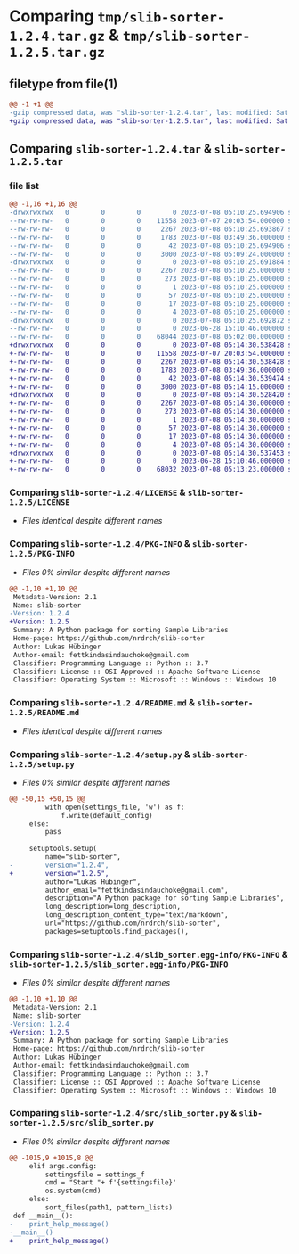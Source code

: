 # Comparing `tmp/slib-sorter-1.2.4.tar.gz` & `tmp/slib-sorter-1.2.5.tar.gz`

## filetype from file(1)

```diff
@@ -1 +1 @@
-gzip compressed data, was "slib-sorter-1.2.4.tar", last modified: Sat Jul  8 05:10:25 2023, max compression
+gzip compressed data, was "slib-sorter-1.2.5.tar", last modified: Sat Jul  8 05:14:30 2023, max compression
```

## Comparing `slib-sorter-1.2.4.tar` & `slib-sorter-1.2.5.tar`

### file list

```diff
@@ -1,16 +1,16 @@
-drwxrwxrwx   0        0        0        0 2023-07-08 05:10:25.694906 slib-sorter-1.2.4/
--rw-rw-rw-   0        0        0    11558 2023-07-07 20:03:54.000000 slib-sorter-1.2.4/LICENSE
--rw-rw-rw-   0        0        0     2267 2023-07-08 05:10:25.693867 slib-sorter-1.2.4/PKG-INFO
--rw-rw-rw-   0        0        0     1783 2023-07-08 03:49:36.000000 slib-sorter-1.2.4/README.md
--rw-rw-rw-   0        0        0       42 2023-07-08 05:10:25.694906 slib-sorter-1.2.4/setup.cfg
--rw-rw-rw-   0        0        0     3000 2023-07-08 05:09:24.000000 slib-sorter-1.2.4/setup.py
-drwxrwxrwx   0        0        0        0 2023-07-08 05:10:25.691884 slib-sorter-1.2.4/slib_sorter.egg-info/
--rw-rw-rw-   0        0        0     2267 2023-07-08 05:10:25.000000 slib-sorter-1.2.4/slib_sorter.egg-info/PKG-INFO
--rw-rw-rw-   0        0        0      273 2023-07-08 05:10:25.000000 slib-sorter-1.2.4/slib_sorter.egg-info/SOURCES.txt
--rw-rw-rw-   0        0        0        1 2023-07-08 05:10:25.000000 slib-sorter-1.2.4/slib_sorter.egg-info/dependency_links.txt
--rw-rw-rw-   0        0        0       57 2023-07-08 05:10:25.000000 slib-sorter-1.2.4/slib_sorter.egg-info/entry_points.txt
--rw-rw-rw-   0        0        0       17 2023-07-08 05:10:25.000000 slib-sorter-1.2.4/slib_sorter.egg-info/requires.txt
--rw-rw-rw-   0        0        0        4 2023-07-08 05:10:25.000000 slib-sorter-1.2.4/slib_sorter.egg-info/top_level.txt
-drwxrwxrwx   0        0        0        0 2023-07-08 05:10:25.692872 slib-sorter-1.2.4/src/
--rw-rw-rw-   0        0        0        0 2023-06-28 15:10:46.000000 slib-sorter-1.2.4/src/__init__.py
--rw-rw-rw-   0        0        0    68044 2023-07-08 05:02:00.000000 slib-sorter-1.2.4/src/slib_sorter.py
+drwxrwxrwx   0        0        0        0 2023-07-08 05:14:30.538428 slib-sorter-1.2.5/
+-rw-rw-rw-   0        0        0    11558 2023-07-07 20:03:54.000000 slib-sorter-1.2.5/LICENSE
+-rw-rw-rw-   0        0        0     2267 2023-07-08 05:14:30.538428 slib-sorter-1.2.5/PKG-INFO
+-rw-rw-rw-   0        0        0     1783 2023-07-08 03:49:36.000000 slib-sorter-1.2.5/README.md
+-rw-rw-rw-   0        0        0       42 2023-07-08 05:14:30.539474 slib-sorter-1.2.5/setup.cfg
+-rw-rw-rw-   0        0        0     3000 2023-07-08 05:14:15.000000 slib-sorter-1.2.5/setup.py
+drwxrwxrwx   0        0        0        0 2023-07-08 05:14:30.528420 slib-sorter-1.2.5/slib_sorter.egg-info/
+-rw-rw-rw-   0        0        0     2267 2023-07-08 05:14:30.000000 slib-sorter-1.2.5/slib_sorter.egg-info/PKG-INFO
+-rw-rw-rw-   0        0        0      273 2023-07-08 05:14:30.000000 slib-sorter-1.2.5/slib_sorter.egg-info/SOURCES.txt
+-rw-rw-rw-   0        0        0        1 2023-07-08 05:14:30.000000 slib-sorter-1.2.5/slib_sorter.egg-info/dependency_links.txt
+-rw-rw-rw-   0        0        0       57 2023-07-08 05:14:30.000000 slib-sorter-1.2.5/slib_sorter.egg-info/entry_points.txt
+-rw-rw-rw-   0        0        0       17 2023-07-08 05:14:30.000000 slib-sorter-1.2.5/slib_sorter.egg-info/requires.txt
+-rw-rw-rw-   0        0        0        4 2023-07-08 05:14:30.000000 slib-sorter-1.2.5/slib_sorter.egg-info/top_level.txt
+drwxrwxrwx   0        0        0        0 2023-07-08 05:14:30.537453 slib-sorter-1.2.5/src/
+-rw-rw-rw-   0        0        0        0 2023-06-28 15:10:46.000000 slib-sorter-1.2.5/src/__init__.py
+-rw-rw-rw-   0        0        0    68032 2023-07-08 05:13:23.000000 slib-sorter-1.2.5/src/slib_sorter.py
```

### Comparing `slib-sorter-1.2.4/LICENSE` & `slib-sorter-1.2.5/LICENSE`

 * *Files identical despite different names*

### Comparing `slib-sorter-1.2.4/PKG-INFO` & `slib-sorter-1.2.5/PKG-INFO`

 * *Files 0% similar despite different names*

```diff
@@ -1,10 +1,10 @@
 Metadata-Version: 2.1
 Name: slib-sorter
-Version: 1.2.4
+Version: 1.2.5
 Summary: A Python package for sorting Sample Libraries
 Home-page: https://github.com/nrdrch/slib-sorter
 Author: Lukas Hübinger
 Author-email: fettkindasindauchoke@gmail.com
 Classifier: Programming Language :: Python :: 3.7
 Classifier: License :: OSI Approved :: Apache Software License
 Classifier: Operating System :: Microsoft :: Windows :: Windows 10
```

### Comparing `slib-sorter-1.2.4/README.md` & `slib-sorter-1.2.5/README.md`

 * *Files identical despite different names*

### Comparing `slib-sorter-1.2.4/setup.py` & `slib-sorter-1.2.5/setup.py`

 * *Files 0% similar despite different names*

```diff
@@ -50,15 +50,15 @@
         with open(settings_file, 'w') as f:
             f.write(default_config)
     else:
         pass
 
     setuptools.setup(
         name="slib-sorter",
-        version="1.2.4",
+        version="1.2.5",
         author="Lukas Hübinger",
         author_email="fettkindasindauchoke@gmail.com",
         description="A Python package for sorting Sample Libraries",
         long_description=long_description,
         long_description_content_type="text/markdown",
         url="https://github.com/nrdrch/slib-sorter",
         packages=setuptools.find_packages(),
```

### Comparing `slib-sorter-1.2.4/slib_sorter.egg-info/PKG-INFO` & `slib-sorter-1.2.5/slib_sorter.egg-info/PKG-INFO`

 * *Files 0% similar despite different names*

```diff
@@ -1,10 +1,10 @@
 Metadata-Version: 2.1
 Name: slib-sorter
-Version: 1.2.4
+Version: 1.2.5
 Summary: A Python package for sorting Sample Libraries
 Home-page: https://github.com/nrdrch/slib-sorter
 Author: Lukas Hübinger
 Author-email: fettkindasindauchoke@gmail.com
 Classifier: Programming Language :: Python :: 3.7
 Classifier: License :: OSI Approved :: Apache Software License
 Classifier: Operating System :: Microsoft :: Windows :: Windows 10
```

### Comparing `slib-sorter-1.2.4/src/slib_sorter.py` & `slib-sorter-1.2.5/src/slib_sorter.py`

 * *Files 0% similar despite different names*

```diff
@@ -1015,9 +1015,8 @@
     elif args.config:
         settingsfile = settings_f
         cmd = "Start "+ f'{settingsfile}'
         os.system(cmd)
     else:
         sort_files(path1, pattern_lists) 
 def __main__():
-    print_help_message()
-__main__()
+    print_help_message()
```

